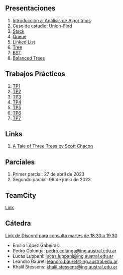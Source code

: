 <!-- ## Programa de la materia -->

<!-- * [Programa](resources/Programa.pdf) -->

## Presentaciones

1. [Introducción al Análisis de Algoritmos](introduction)
1. [Caso de estudio: Union-Find](unionfind)
1. [Stack](stack)
1. [Queue](queue)
1. [Linked List](linkedlist)
1. [Tree](tree)
1. [BST](bst)
1. [Balanced Trees](balancedtrees)

## Trabajos Prácticos

1. [TP1](practice/1)
2. [TP2](practice/2)
3. [TP3](practice/3)
4. [TP4](practice/4) 
5. [TP5](practice/5) 
6. [TP6](practice/6) 
7. [TP7](practice/7) 

## Links

1. [A Tale of Three Trees by Scott Chacon](https://www.infoq.com/presentations/A-Tale-of-Three-Trees/)

## Parciales

<!-- 1. [Examen Nivelador](https://forms.gle/C69Vex6gG9Hch7XG8)  -->
1. Primer parcial: 27 de abril de 2023
1. Segundo parcial: 08 de junio de 2023

<!-- ## Alumnos -->

<!-- 1. [Spreadsheet](https://docs.google.com/spreadsheets/d/1fbBcsMlo_-jrtR63DZ4yoNSHmgeZzuc3L9CcDX2SOSc/edit?usp=sharing) -->

## TeamCity

[Link](http://35.85.129.238:443)

## Cátedra

[Link de Discord para consulta martes de 18.30 a 19.30](https://discord.gg/qKMJTMqGt3)

* Emilio López Gabeiras
* Pedro Colunga: [pedro.colunga@ing.austral.edu.ar](mailto:pedro.colunga@ing.austral.edu.ar)
* Lucas Luppani: [lucas.luppani@ing.austral.edu.ar](mailto:lucas.luppani@ing.austral.edu.ar)
* Leandro Bauret: [leandro.bauret@ing.austral.edu.ar](mailto:leandro.bauret@ing.austral.edu.ar)
* Khalil Stessens: [khalil.stessens@ing.austral.edu.ar](mailto:khalil.stessens@ing.austral.edu.ar)
